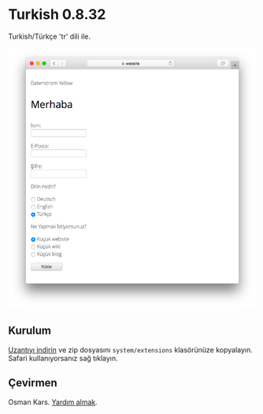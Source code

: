 # Turkish 0.8.32

Turkish/Türkçe 'tr' dili ile.

<p align="center"><img src="turkish-screenshot.png?raw=true" alt="Screenshot"></p>

## Kurulum

[Uzantıyı indirin](https://github.com/datenstrom/yellow-extensions/raw/main/downloads/turkish.zip) ve zip dosyasını `system/extensions` klasörünüze kopyalayın. Safari kullanıyorsanız sağ tıklayın. 

## Çevirmen

Osman Kars. [Yardım almak](https://datenstrom.se/yellow/help/).
